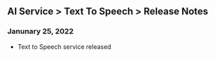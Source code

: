 ## AI Service > Text To Speech > Release Notes

### Janunary 25, 2022
* Text to Speech service released